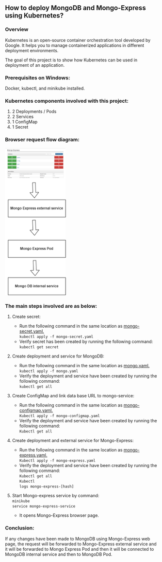 ## How to deploy MongoDB and Mongo-Express using Kubernetes?

### Overview

Kubernetes is an open-source container orchestration tool developed by Google. It helps you to manage containerized applications in different deployment environments.

The goal of this project is to show how Kubernetes can be used in deployment of an application.

### Prerequisites on Windows:

Docker, kubectl, and minikube installed.

### Kubernetes components involved with this project:
1. 2 Deployments / Pods
2. 2 Services
3. 1 ConfigMap
4. 1 Secret
  
### Browser request flow diagram:

<img src="https://github.com/Bhat-Priyanka/Docker-And-Kubernetes-Projects/blob/main/Deploy%20MongoDB%20and%20Mongo-Express%20using%20Kubernetes/Images/K8.png" width="200">

### The main steps involved are as below:
1.	Create secret:
    * Run the following command in the same location as <a href="https://github.com/Bhat-Priyanka/Docker-And-Kubernetes-Projects/blob/main/Deploy%20MongoDB%20and%20Mongo-Express%20using%20Kubernetes/mongo-secret.yaml" target="_blank">mongo-secret.yaml.</a>
    </br><code>kubectl apply -f mongo-secret.yaml</code>
    * Verify secret has been created by running the following command:
    </br><code>kubectl get secret</code>

2.	Create deployment and service for MongoDB:
    * Run the following command in the same location as <a href="https://github.com/Bhat-Priyanka/Docker-And-Kubernetes-Projects/blob/main/Deploy%20MongoDB%20and%20Mongo-Express%20using%20Kubernetes/mongo.yaml" target="_blank">mongo.yaml.</a>
    </br><code>kubectl apply -f mongo.yaml</code>
    * Verify the deployment and service have been created by running the following command:
    </br><code>kubectl get all</code>

3.	Create ConfigMap and link data base URL to mongo-service:
    * Run the following command in the same location as <a href="https://github.com/Bhat-Priyanka/Docker-And-Kubernetes-Projects/blob/main/Deploy%20MongoDB%20and%20Mongo-Express%20using%20Kubernetes/mongo-configmap.yaml" target="_blank">mongo-configmap.yaml.</a>
    </br><code>Kubectl apply -f mongo-configmap.yaml</code>
    * Verify the deployment and service have been created by running the following command:
    </br><code>Kubectl get all</code>

4.	Create deployment and external service for Mongo-Express:
    * Run the following command in the same location as <a href="https://github.com/Bhat-Priyanka/Docker-And-Kubernetes-Projects/blob/main/Deploy%20MongoDB%20and%20Mongo-Express%20using%20Kubernetes/mongo-express.yaml" target="_blank">mongo-express.yaml.</a>
    </br><code>Kubectl apply -f mongo-express.yaml</code>
    * Verify the deployment and service have been created by running the following command:
    </br><code>Kubectl get all</code>
    </br><code>Kubectl logs mongo-express-[hash]</code>

5.	Start Mongo-express service by command:
    </br><code>minikube service mongo-express-service</code>
    * It opens Mongo-Express browser page.

### Conclusion:
If any changes have been made to MongoDB using Mongo-Express web page, the request will be forwarded to Mongo-Express external service and it will be forwarded to Mongo Express Pod and then it will be connected to MongoDB internal service and then to MongoDB Pod.
